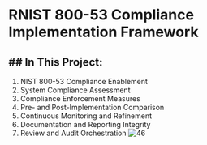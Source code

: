 # RNIST 800-53 Compliance Implementation Framework

## ## In This Project:
1. NIST 800-53 Compliance Enablement
2. System Compliance Assessment
3. Compliance Enforcement Measures
4. Pre- and Post-Implementation Comparison
5. Continuous Monitoring and Refinement
6. Documentation and Reporting Integrity
7. Review and Audit Orchestration
![46](https://github.com/AndrewTanga/Regulatory-compliance---NIST-800-53/assets/93886645/c9419953-c73c-4ae3-933b-cc80fbe75615)


